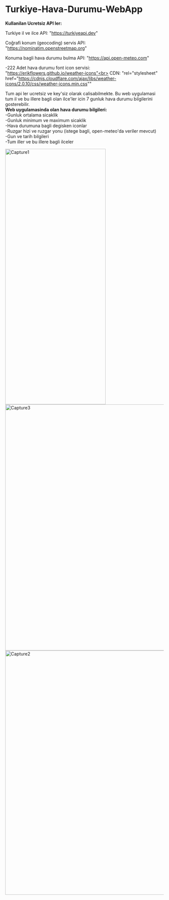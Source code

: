 # Turkiye-Hava-Durumu-WebApp

<b>Kullanilan Ucretsiz API ler:</b>

Turkiye il ve ilce API: "https://turkiyeapi.dev"

Coğrafi konum (geocoding) servis API: "https://nominatim.openstreetmap.org"

Konuma bagli hava durumu bulma API: "https://api.open-meteo.com"

-222 Adet hava durumu font icon servisi: "https://erikflowers.github.io/weather-icons"<br>
CDN: "rel="stylesheet" href="https://cdnjs.cloudflare.com/ajax/libs/weather-icons/2.0.10/css/weather-icons.min.css""

Tum api ler ucretsiz ve key'siz olarak calisabilmekte. Bu web uygulamasi tum il ve bu illere bagli olan ilce'ler icin 7 gunluk hava durumu bilgilerini gosterebilir.<br>
<b>Web uygulamasinda olan hava durumu bilgileri:</b><br>
-Gunluk ortalama sicaklik<br>
-Gunluk minimum ve maximum sicaklik<br>
-Hava durumuna bagli degisken iconlar<br>
-Ruzgar hizi ve ruzgar yonu (istege bagli, open-meteo'da veriler mevcut)<br>
-Gun ve tarih bilgileri<br>
-Tum iller ve bu illere bagli ilceler

<img width="319" height="811" alt="Capture1" src="https://github.com/user-attachments/assets/bc6a90b1-d8e4-4328-91f7-233420cbbca3" />
<img width="627" height="781" alt="Capture3" src="https://github.com/user-attachments/assets/216fcc1f-5e45-406f-8f7e-959bf284a128" />
<img width="638" height="775" alt="Capture2" src="https://github.com/user-attachments/assets/9a814bb0-b4fd-4d6a-a313-8314d4e8dcdb" />

